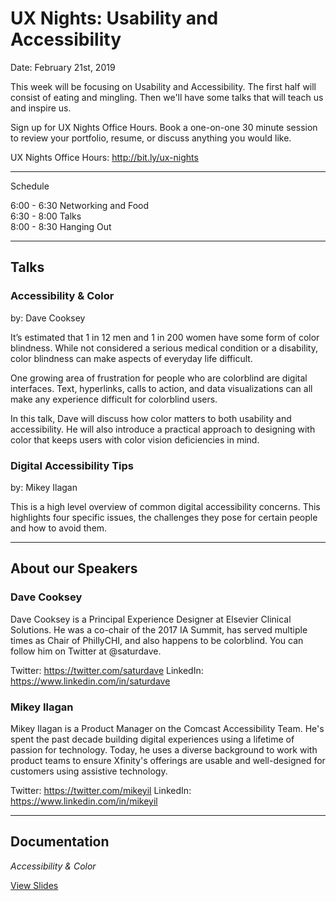 # UX Nights: Usability and Accessibility

Date: February 21st, 2019

This week will be focusing on Usability and Accessibility. The first half will consist of eating and mingling. Then we'll have some talks that will teach us and inspire us.

Sign up for UX Nights Office Hours. Book a one-on-one 30 minute session to review your portfolio, resume, or discuss anything you would like.

UX Nights Office Hours: http://bit.ly/ux-nights

- - -

Schedule

6:00 - 6:30 Networking and Food  
6:30 - 8:00 Talks  
8:00 - 8:30 Hanging Out  

- - -

## Talks

### Accessibility & Color
by: Dave Cooksey

It’s estimated that 1 in 12 men and 1 in 200 women have some form of color blindness. While not considered a serious medical condition or a disability, color blindness can make aspects of everyday life difficult.

One growing area of frustration for people who are colorblind are digital interfaces. Text, hyperlinks, calls to action, and data visualizations can all make any experience difficult for colorblind users.

In this talk, Dave will discuss how color matters to both usability and accessibility. He will also introduce a practical approach to designing with color that keeps users with color vision deficiencies in mind.

### Digital Accessibility Tips
by: Mikey Ilagan

This is a high level overview of common digital accessibility concerns. This highlights four specific issues, the challenges they pose for certain people and how to avoid them.

- - -

## About our Speakers

### Dave Cooksey

Dave Cooksey is a Principal Experience Designer at Elsevier Clinical Solutions. He was a co-chair of the 2017 IA Summit, has served multiple times as Chair of PhillyCHI, and also happens to be colorblind. You can follow him on Twitter at @saturdave.

Twitter: https://twitter.com/saturdave
LinkedIn: https://www.linkedin.com/in/saturdave

### Mikey Ilagan

Mikey Ilagan is a Product Manager on the Comcast Accessibility Team. He's spent the past decade building digital experiences using a lifetime of passion for technology. Today, he uses a diverse background to work with product teams to ensure Xfinity's offerings are usable and well-designed for customers using assistive technology.

Twitter: https://twitter.com/mikeyil
LinkedIn: https://www.linkedin.com/in/mikeyil

- - -

## Documentation

*Accessibility & Color*

[View Slides](https://www.dropbox.com/s/4qger3ik3waqui4/accessibility-and-color-blindness_dave-cooksey_2019-02-21.pdf?dl=0)

